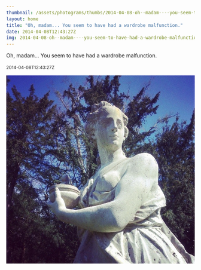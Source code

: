 ```yaml
---
thumbnail: /assets/photograms/thumbs/2014-04-08-oh--madam----you-seem-to-have-had-a-wardrobe-malfunction-.png
layout: home
title: "Oh, madam... You seem to have had a wardrobe malfunction."
date: 2014-04-08T12:43:27Z
img: 2014-04-08-oh--madam----you-seem-to-have-had-a-wardrobe-malfunction-.jpg
---
```


Oh, madam... You seem to have had a wardrobe malfunction.

<small>2014-04-08T12:43:27Z</small>

![Oh, madam... You seem to have had a wardrobe malfunction.](/assets/photograms/original/2014-04-08-oh--madam----you-seem-to-have-had-a-wardrobe-malfunction-.jpg)
